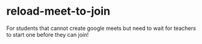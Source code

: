 # reload-meet-to-join
For students that cannot create google meets but need to wait for teachers to start one before they can join!
